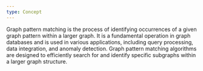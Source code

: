 ```yaml
---
type: Concept
---
```


Graph pattern matching is the process of identifying occurrences of a given graph pattern within a larger graph. It is a fundamental operation in graph databases and is used in various applications, including query processing, data integration, and anomaly detection. Graph pattern matching algorithms are designed to efficiently search for and identify specific subgraphs within a larger graph structure.